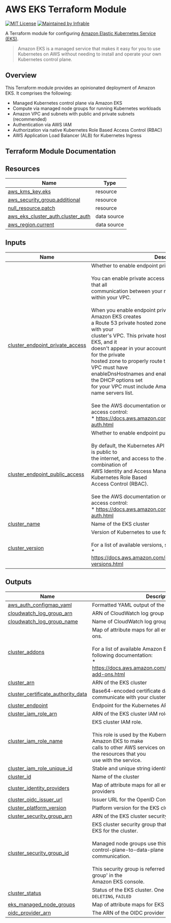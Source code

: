 # AWS EKS Terraform Module

[![MIT License](https://img.shields.io/badge/License-MIT-blue.svg)](https://github.com/infrable-io/terraform-aws-eks/blob/master/LICENSE)
[![Maintained by Infrable](https://img.shields.io/badge/Maintained%20by-Infrable-000000)](https://infrable.io)

A Terraform module for configuring [Amazon Elastic Kubernetes Service (EKS)](https://aws.amazon.com/eks).

> Amazon EKS is a managed service that makes it easy for you to use Kubernetes on AWS without needing to install and operate your own Kubernetes control plane.

## Overview

This Terraform module provides an opinionated deployment of Amazon EKS. It comprises the following:
* Managed Kubernetes control plane via Amazon EKS
* Compute via managed node groups for running Kubernetes workloads
* Amazon VPC and subnets with public and private subnets (recommended)
* Authentication via AWS IAM
* Authorization via native Kubernetes Role Based Access Control (RBAC)
* AWS Application Load Balancer (ALB) for Kubernetes Ingress

## Terraform Module Documentation

<!-- BEGIN_TF_DOCS -->
## Resources

| Name | Type |
|------|------|
| [aws_kms_key.eks](https://registry.terraform.io/providers/hashicorp/aws/latest/docs/resources/kms_key) | resource |
| [aws_security_group.additional](https://registry.terraform.io/providers/hashicorp/aws/latest/docs/resources/security_group) | resource |
| [null_resource.patch](https://registry.terraform.io/providers/hashicorp/null/latest/docs/resources/resource) | resource |
| [aws_eks_cluster_auth.cluster_auth](https://registry.terraform.io/providers/hashicorp/aws/latest/docs/data-sources/eks_cluster_auth) | data source |
| [aws_region.current](https://registry.terraform.io/providers/hashicorp/aws/latest/docs/data-sources/region) | data source |

## Inputs

| Name | Description | Type | Default | Required |
|------|-------------|------|---------|:--------:|
| <a name="input_cluster_endpoint_private_access"></a> [cluster\_endpoint\_private\_access](#input\_cluster\_endpoint\_private\_access) | Whether to enable endpoint private access.<br><br>You can enable private access to the Kubernetes API server so that all<br>communication between your nodes and the API server stays within your VPC.<br><br>When you enable endpoint private access for your cluster, Amazon EKS creates<br>a Route 53 private hosted zone on your behalf and associates it with your<br>cluster's VPC. This private hosted zone is managed by Amazon EKS, and it<br>doesn't appear in your account's Route 53 resources. In order for the private<br>hosted zone to properly route traffic to your API server, your VPC must have<br>enableDnsHostnames and enableDnsSupport set to true, and the DHCP options set<br>for your VPC must include AmazonProvidedDNS in its domain name servers list.<br><br>See the AWS documentation on Amazon EKS cluster endpoint access control:<br>  * https://docs.aws.amazon.com/eks/latest/userguide/cluster-auth.html | `bool` | `false` | no |
| <a name="input_cluster_endpoint_public_access"></a> [cluster\_endpoint\_public\_access](#input\_cluster\_endpoint\_public\_access) | Whether to enable endpoint public access.<br><br>By default, the Kubernetes API server endpoint server endpoint is public to<br>the internet, and access to the API server is secured using a combination of<br>AWS Identity and Access Management (IAM) and native Kubernetes Role Based<br>Access Control (RBAC).<br><br>See the AWS documentation on Amazon EKS cluster endpoint access control:<br>  * https://docs.aws.amazon.com/eks/latest/userguide/cluster-auth.html | `bool` | `true` | no |
| <a name="input_cluster_name"></a> [cluster\_name](#input\_cluster\_name) | Name of the EKS cluster | `string` | `""` | no |
| <a name="input_cluster_version"></a> [cluster\_version](#input\_cluster\_version) | Version of Kubernetes to use for the EKS cluster (ex. 1.24).<br><br>For a list of available versions, see the following documentation:<br>  * https://docs.aws.amazon.com/eks/latest/userguide/kubernetes-versions.html | `string` | `null` | no |

## Outputs

| Name | Description |
|------|-------------|
| <a name="output_aws_auth_configmap_yaml"></a> [aws\_auth\_configmap\_yaml](#output\_aws\_auth\_configmap\_yaml) | Formatted YAML output of the aws-auth ConfigMap |
| <a name="output_cloudwatch_log_group_arn"></a> [cloudwatch\_log\_group\_arn](#output\_cloudwatch\_log\_group\_arn) | ARN of CloudWatch log group |
| <a name="output_cloudwatch_log_group_name"></a> [cloudwatch\_log\_group\_name](#output\_cloudwatch\_log\_group\_name) | Name of CloudWatch log group |
| <a name="output_cluster_addons"></a> [cluster\_addons](#output\_cluster\_addons) | Map of attribute maps for all enabled EKS cluster add-ons.<br><br>For a list of available Amazon EKS add-ons, see the following documentation:<br>  * https://docs.aws.amazon.com/eks/latest/userguide/eks-add-ons.html |
| <a name="output_cluster_arn"></a> [cluster\_arn](#output\_cluster\_arn) | ARN of the EKS cluster |
| <a name="output_cluster_certificate_authority_data"></a> [cluster\_certificate\_authority\_data](#output\_cluster\_certificate\_authority\_data) | Base64-encoded certificate data required to communicate with your cluster |
| <a name="output_cluster_endpoint"></a> [cluster\_endpoint](#output\_cluster\_endpoint) | Endpoint for the Kubernetes API server |
| <a name="output_cluster_iam_role_arn"></a> [cluster\_iam\_role\_arn](#output\_cluster\_iam\_role\_arn) | ARN of the EKS cluster IAM role |
| <a name="output_cluster_iam_role_name"></a> [cluster\_iam\_role\_name](#output\_cluster\_iam\_role\_name) | EKS cluster IAM role.<br><br>This role is used by the Kubernetes cluster managed by Amazon EKS to make<br>calls to other AWS services on your behalf to manage the resources that you<br>use with the service. |
| <a name="output_cluster_iam_role_unique_id"></a> [cluster\_iam\_role\_unique\_id](#output\_cluster\_iam\_role\_unique\_id) | Stable and unique string identifying the IAM role |
| <a name="output_cluster_id"></a> [cluster\_id](#output\_cluster\_id) | Name of the cluster |
| <a name="output_cluster_identity_providers"></a> [cluster\_identity\_providers](#output\_cluster\_identity\_providers) | Map of attribute maps for all enabled EKS identity providers |
| <a name="output_cluster_oidc_issuer_url"></a> [cluster\_oidc\_issuer\_url](#output\_cluster\_oidc\_issuer\_url) | Issuer URL for the OpenID Connect identity provider |
| <a name="output_cluster_platform_version"></a> [cluster\_platform\_version](#output\_cluster\_platform\_version) | Platform version for the EKS cluster |
| <a name="output_cluster_security_group_arn"></a> [cluster\_security\_group\_arn](#output\_cluster\_security\_group\_arn) | ARN of the EKS cluster security group |
| <a name="output_cluster_security_group_id"></a> [cluster\_security\_group\_id](#output\_cluster\_security\_group\_id) | EKS cluster security group that is created by Amazon EKS for the cluster.<br><br>Managed node groups use this security group for control-plane-to-data-plane<br>communication.<br><br>This security group is referred to as the 'Cluster security group' in the<br>Amazon EKS console. |
| <a name="output_cluster_status"></a> [cluster\_status](#output\_cluster\_status) | Status of the EKS cluster. One of `CREATING`, `ACTIVE`, `DELETING`, `FAILED` |
| <a name="output_eks_managed_node_groups"></a> [eks\_managed\_node\_groups](#output\_eks\_managed\_node\_groups) | Map of attribute maps for EKS managed node groups |
| <a name="output_oidc_provider_arn"></a> [oidc\_provider\_arn](#output\_oidc\_provider\_arn) | The ARN of the OIDC provider if `enable_irsa = true` |
<!-- END_TF_DOCS -->

